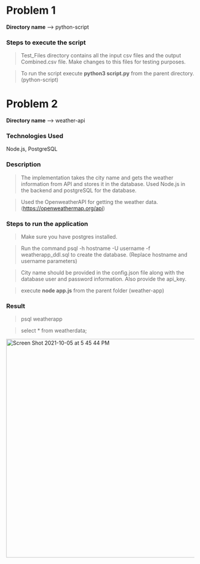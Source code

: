 

# Problem 1

**Directory name** --> python-script

### Steps to execute the script

> Test_Files directory contains all the input csv files and the output Combined.csv file. Make changes to this files for testing purposes.

> To run the script execute **python3 script.py** from the parent directory. (python-script)


# Problem 2

**Directory name** --> weather-api

### Technologies Used

Node.js, PostgreSQL

### Description

> The implementation takes the city name and gets the weather information from API and stores it in the database. Used Node.js in the backend and postgreSQL for the database.

> Used the OpenweatherAPI for getting the weather data. (https://openweathermap.org/api)

### Steps to run the application
> Make sure you have postgres installed.
 
> Run the command psql -h hostname -U username -f weatherapp_ddl.sql to create the database. (Replace hostname and username parameters)

> City name should be provided in the config.json file along with the database user and password information. Also provide the api_key.

> execute **node app.js** from the parent folder (weather-app) 


### Result

> psql weatherapp

> select * from weatherdata;

<img width="585" alt="Screen Shot 2021-10-05 at 5 45 44 PM" src="https://user-images.githubusercontent.com/22628620/136123245-759a75d7-21f9-4ffe-9d58-d54d3b703d18.png">





